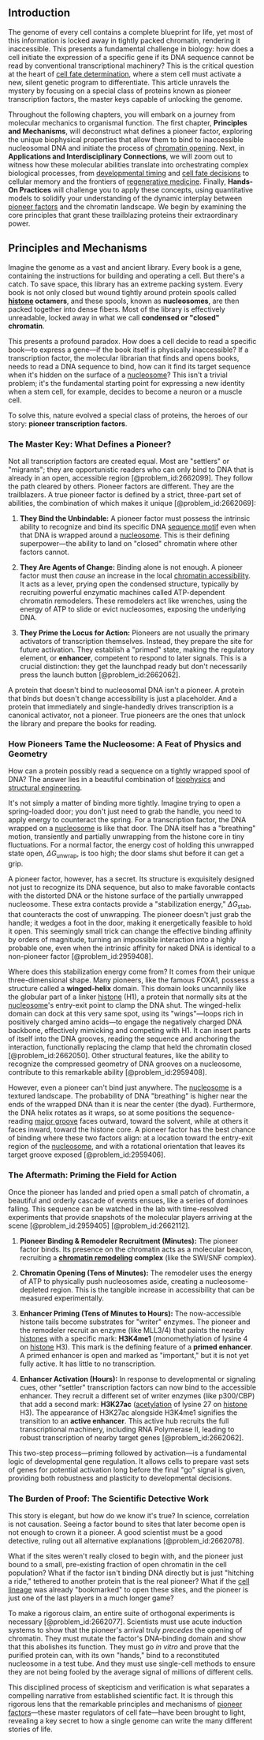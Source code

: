 ## Introduction
The genome of every cell contains a complete blueprint for life, yet most of this information is locked away in tightly packed chromatin, rendering it inaccessible. This presents a fundamental challenge in biology: how does a cell initiate the expression of a specific gene if its DNA sequence cannot be read by conventional transcriptional machinery? This is the critical question at the heart of [cell fate determination](@article_id:149381), where a stem cell must activate a new, silent genetic program to differentiate. This article unravels the mystery by focusing on a special class of proteins known as pioneer transcription factors, the master keys capable of unlocking the genome.

Throughout the following chapters, you will embark on a journey from molecular mechanics to organismal function. The first chapter, **Principles and Mechanisms**, will deconstruct what defines a pioneer factor, exploring the unique biophysical properties that allow them to bind to inaccessible nucleosomal DNA and initiate the process of [chromatin opening](@article_id:186609). Next, in **Applications and Interdisciplinary Connections**, we will zoom out to witness how these molecular abilities translate into orchestrating complex biological processes, from [developmental timing](@article_id:276261) and [cell fate decisions](@article_id:184594) to cellular memory and the frontiers of [regenerative medicine](@article_id:145683). Finally, **Hands-On Practices** will challenge you to apply these concepts, using quantitative models to solidify your understanding of the dynamic interplay between [pioneer factors](@article_id:167248) and the chromatin landscape. We begin by examining the core principles that grant these trailblazing proteins their extraordinary power.

## Principles and Mechanisms

Imagine the genome as a vast and ancient library. Every book is a gene, containing the instructions for building and operating a cell. But there's a catch. To save space, this library has an extreme packing system. Every book is not only closed but wound tightly around protein spools called **[histone](@article_id:176994) octamers**, and these spools, known as **nucleosomes**, are then packed together into dense fibers. Most of the library is effectively unreadable, locked away in what we call **condensed or "closed" chromatin**.

This presents a profound paradox. How does a cell decide to read a specific book—to express a gene—if the book itself is physically inaccessible? If a transcription factor, the molecular librarian that finds and opens books, needs to read a DNA sequence to bind, how can it find its target sequence when it's hidden on the surface of a [nucleosome](@article_id:152668)? This isn't a trivial problem; it's the fundamental starting point for expressing a new identity when a stem cell, for example, decides to become a neuron or a muscle cell.

To solve this, nature evolved a special class of proteins, the heroes of our story: **pioneer transcription factors**.

### The Master Key: What Defines a Pioneer?

Not all transcription factors are created equal. Most are "settlers" or "migrants"; they are opportunistic readers who can only bind to DNA that is already in an open, accessible region [@problem_id:2662099]. They follow the path cleared by others. Pioneer factors are different. They are the trailblazers. A true pioneer factor is defined by a strict, three-part set of abilities, the combination of which makes it unique [@problem_id:2662069]:

1.  **They Bind the Unbindable:** A pioneer factor must possess the intrinsic ability to recognize and bind its specific DNA [sequence motif](@article_id:169471) even when that DNA is wrapped around a [nucleosome](@article_id:152668). This is their defining superpower—the ability to land on "closed" chromatin where other factors cannot.

2.  **They Are Agents of Change:** Binding alone is not enough. A pioneer factor must then *cause* an increase in the local [chromatin accessibility](@article_id:163016). It acts as a lever, prying open the condensed structure, typically by recruiting powerful enzymatic machines called ATP-dependent chromatin remodelers. These remodelers act like wrenches, using the energy of ATP to slide or evict nucleosomes, exposing the underlying DNA.

3.  **They Prime the Locus for Action:** Pioneers are not usually the primary activators of transcription themselves. Instead, they prepare the site for future activation. They establish a "primed" state, making the regulatory element, or **enhancer**, competent to respond to later signals. This is a crucial distinction: they get the launchpad ready but don't necessarily press the launch button [@problem_id:2662062].

A protein that doesn't bind to nucleosomal DNA isn't a pioneer. A protein that binds but doesn't change accessibility is just a placeholder. And a protein that immediately and single-handedly drives transcription is a canonical activator, not a pioneer. True pioneers are the ones that unlock the library and prepare the books for reading.

### How Pioneers Tame the Nucleosome: A Feat of Physics and Geometry

How can a protein possibly read a sequence on a tightly wrapped spool of DNA? The answer lies in a beautiful combination of [biophysics](@article_id:154444) and [structural engineering](@article_id:151779).

It's not simply a matter of binding more tightly. Imagine trying to open a spring-loaded door; you don't just need to grab the handle, you need to apply energy to counteract the spring. For a transcription factor, the DNA wrapped on a [nucleosome](@article_id:152668) is like that door. The DNA itself has a "breathing" motion, transiently and partially unwrapping from the histone core in tiny fluctuations. For a normal factor, the energy cost of holding this unwrapped state open, $\Delta G_{\mathrm{unwrap}}$, is too high; the door slams shut before it can get a grip.

A pioneer factor, however, has a secret. Its structure is exquisitely designed not just to recognize its DNA sequence, but also to make favorable contacts with the distorted DNA or the histone surface of the partially unwrapped nucleosome. These extra contacts provide a "stabilization energy," $\Delta G_{\mathrm{stab}}$, that counteracts the cost of unwrapping. The pioneer doesn't just grab the handle; it wedges a foot in the door, making it energetically feasible to hold it open. This seemingly small trick can change the effective binding affinity by orders of magnitude, turning an impossible interaction into a highly probable one, even when the intrinsic affinity for naked DNA is identical to a non-pioneer factor [@problem_id:2959408].

Where does this stabilization energy come from? It comes from their unique three-dimensional shape. Many pioneers, like the famous FOXA1, possess a structure called a **winged-helix** domain. This domain looks uncannily like the globular part of a linker [histone](@article_id:176994) (H1), a protein that normally sits at the [nucleosome](@article_id:152668)'s entry-exit point to clamp the DNA shut. The winged-helix domain can dock at this very same spot, using its "wings"—loops rich in positively charged amino acids—to engage the negatively charged DNA backbone, effectively mimicking and competing with H1. It can insert parts of itself into the DNA grooves, reading the sequence and anchoring the interaction, functionally replacing the clamp that held the chromatin closed [@problem_id:2662050]. Other structural features, like the ability to recognize the compressed geometry of DNA grooves on a nucleosome, contribute to this remarkable ability [@problem_id:2959408].

However, even a pioneer can't bind just anywhere. The [nucleosome](@article_id:152668) is a textured landscape. The probability of DNA "breathing" is higher near the ends of the wrapped DNA than it is near the center (the dyad). Furthermore, the DNA helix rotates as it wraps, so at some positions the sequence-reading [major groove](@article_id:201068) faces outward, toward the solvent, while at others it faces inward, toward the histone core. A pioneer factor has the best chance of binding where these two factors align: at a location toward the entry-exit region of the [nucleosome](@article_id:152668), and with a rotational orientation that leaves its target groove exposed [@problem_id:2959406].

### The Aftermath: Priming the Field for Action

Once the pioneer has landed and pried open a small patch of chromatin, a beautiful and orderly cascade of events ensues, like a series of dominoes falling. This sequence can be watched in the lab with time-resolved experiments that provide snapshots of the molecular players arriving at the scene [@problem_id:2959405] [@problem_id:2662112].

1.  **Pioneer Binding & Remodeler Recruitment (Minutes):** The pioneer factor binds. Its presence on the chromatin acts as a molecular beacon, recruiting a **[chromatin remodeling](@article_id:136295) complex** (like the SWI/SNF complex).

2.  **Chromatin Opening (Tens of Minutes):** The remodeler uses the energy of ATP to physically push nucleosomes aside, creating a nucleosome-depleted region. This is the tangible increase in accessibility that can be measured experimentally.

3.  **Enhancer Priming (Tens of Minutes to Hours):** The now-accessible histone tails become substrates for "writer" enzymes. The pioneer and the remodeler recruit an enzyme (like MLL3/4) that paints the nearby [histones](@article_id:164181) with a specific mark: **$\text{H3K4me1}$** (monomethylation of lysine 4 on [histone](@article_id:176994) H3). This mark is the defining feature of a **primed enhancer**. A primed enhancer is open and marked as "important," but it is not yet fully active. It has little to no transcription.

4.  **Enhancer Activation (Hours):** In response to developmental or signaling cues, other "settler" transcription factors can now bind to the accessible enhancer. They recruit a different set of writer enzymes (like p300/CBP) that add a second mark: **$\text{H3K27ac}$** ([acetylation](@article_id:155463) of lysine 27 on [histone](@article_id:176994) H3). The appearance of $\text{H3K27ac}$ alongside $\text{H3K4me1}$ signifies the transition to an **active enhancer**. This active hub recruits the full transcriptional machinery, including RNA Polymerase II, leading to robust transcription of nearby target genes [@problem_id:2662062].

This two-step process—priming followed by activation—is a fundamental logic of developmental gene regulation. It allows cells to prepare vast sets of genes for potential activation long before the final "go" signal is given, providing both robustness and plasticity to developmental decisions.

### The Burden of Proof: The Scientific Detective Work

This story is elegant, but how do we know it's true? In science, correlation is not causation. Seeing a factor bound to sites that later become open is not enough to crown it a pioneer. A good scientist must be a good detective, ruling out all alternative explanations [@problem_id:2662078].

What if the sites weren't really closed to begin with, and the pioneer just bound to a small, pre-existing fraction of open chromatin in the cell population? What if the factor isn't binding DNA directly but is just "hitching a ride," tethered to another protein that is the real pioneer? What if the [cell lineage](@article_id:204111) was already "bookmarked" to open these sites, and the pioneer is just one of the last players in a much longer game?

To make a rigorous claim, an entire suite of orthogonal experiments is necessary [@problem_id:2662077]. Scientists must use acute induction systems to show that the pioneer's arrival truly *precedes* the opening of chromatin. They must mutate the factor's DNA-binding domain and show that this abolishes its function. They must go *in vitro* and prove that the purified protein can, with its own "hands," bind to a reconstituted nucleosome in a test tube. And they must use single-cell methods to ensure they are not being fooled by the average signal of millions of different cells.

This disciplined process of skepticism and verification is what separates a compelling narrative from established scientific fact. It is through this rigorous lens that the remarkable principles and mechanisms of [pioneer factors](@article_id:167248)—these master regulators of cell fate—have been brought to light, revealing a key secret to how a single genome can write the many different stories of life.